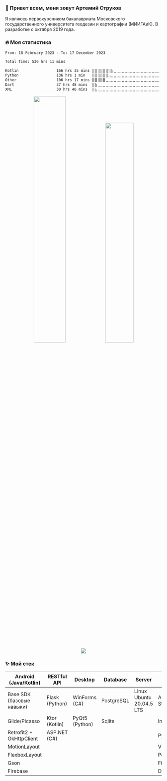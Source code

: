 ### 👋 Привет всем, меня зовут Артемий Струков

Я являюсь первокурсником бакалавриата Московского государственного университета геодезии и картографии (МИИГАиК). В разработке с октября 2019 года.

### 🔥 Моя статистика

<!--START_SECTION:waka-->

```txt
From: 18 February 2023 - To: 17 December 2023

Total Time: 530 hrs 11 mins

Kotlin                 166 hrs 35 mins ⣿⣿⣿⣿⣿⣿⣿⣷⣀⣀⣀⣀⣀⣀⣀⣀⣀⣀⣀⣀⣀⣀⣀⣀⣀   31.42 %
Python                 136 hrs 1 min   ⣿⣿⣿⣿⣿⣿⣤⣀⣀⣀⣀⣀⣀⣀⣀⣀⣀⣀⣀⣀⣀⣀⣀⣀⣀   25.66 %
Other                  106 hrs 17 mins ⣿⣿⣿⣿⣿⣀⣀⣀⣀⣀⣀⣀⣀⣀⣀⣀⣀⣀⣀⣀⣀⣀⣀⣀⣀   20.05 %
Dart                   37 hrs 48 mins  ⣿⣷⣀⣀⣀⣀⣀⣀⣀⣀⣀⣀⣀⣀⣀⣀⣀⣀⣀⣀⣀⣀⣀⣀⣀   07.13 %
XML                    30 hrs 40 mins  ⣿⣦⣀⣀⣀⣀⣀⣀⣀⣀⣀⣀⣀⣀⣀⣀⣀⣀⣀⣀⣀⣀⣀⣀⣀   05.79 %
```

<!--END_SECTION:waka-->

<p align="center">

  <img width="45%" src="http://github-readme-streak-stats.herokuapp.com?user=Calrission&theme=radical&background=000000&locale=ru" />
  <img width="42.5%" src="https://github-readme-stats.vercel.app/api?username=Calrission&show_icons=true&theme=radical&locale=ru" />
</p>

<p align="center">
  <img src="https://github-readme-stats.vercel.app/api/top-langs/?username=Calrission&layout=compact&theme=radical&background=000000&locale=ru" />
</p>


### ✨ Мой стек
| Android (Java/Kotlin)      | RESTful API    | Desktop        | Database    | Server                     | Soft                      | Language
| -------------------------- | -------------- | -------------- | ----------- | -------------------------- | ------------------------- | ----------------
| Base SDK (базовые навыки)  | Flask (Python) | WinForms (C#)  | PostgreSQL  | Linux Ubuntu 20.04.5 LTS   | Android Studio            | Python
| Glide/Picasso              | Ktor (Kotlin)  | PyQt5 (Python) | Sqlite      |                            | IntelliJ IDEA             | Kotlin
| Retrofit2 + OkHttpClient   | ASP.NET (C#)   |                |             |                            | PyCharm                   | Java
| MotionLayout               |                |                |             |                            | VisualStudio              | C#
| FlexboxLayout              |                |                |             |                            | Postman                   | SQL
| Gson                       |                |                |             |                            | Figma                     | XML
| Firebase                   |                |                |             |                            | Dbeaver                   |
